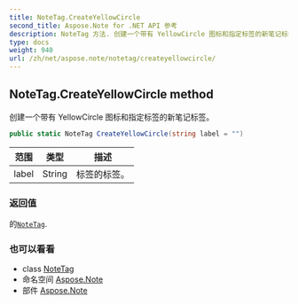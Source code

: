 ```yaml
---
title: NoteTag.CreateYellowCircle
second_title: Aspose.Note for .NET API 参考
description: NoteTag 方法. 创建一个带有 YellowCircle 图标和指定标签的新笔记标签
type: docs
weight: 940
url: /zh/net/aspose.note/notetag/createyellowcircle/
---
```

## NoteTag.CreateYellowCircle method

创建一个带有 YellowCircle 图标和指定标签的新笔记标签。

```csharp
public static NoteTag CreateYellowCircle(string label = "")
```

| 范围 | 类型 | 描述 |
| --- | --- | --- |
| label | String | 标签的标签。 |

### 返回值

的[`NoteTag`](../).

### 也可以看看

* class [NoteTag](../)
* 命名空间 [Aspose.Note](../../notetag/)
* 部件 [Aspose.Note](../../../)


